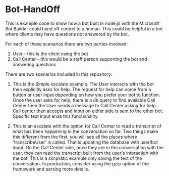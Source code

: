 # Bot-HandOff

This is example code to show how a bot built in node.js with the Microsoft Bot Builder could hand off control to a human.
This could be helpful in a bot where clients may have questions not answered by the bot.

For each of these scenarios there are two parties involved:

1. User - this is the client using the bot
2. Call Center - this would be a staff person supporting the bot and answering questions


There are two scenarios included in this repository:

1. This is the Simple escalate example. The User interacts with the bot then explicitly asks for help.
   The request for help can come from a button or user input depending on how you prefer your bot to function.
   Once the user asks for help, there is a db query to find available Call Center then the User sends a message to Call Center asking for help.
   Call center then accepts and input on either side is sent to the other bot. Specific text input ends this functionality.

2. This is an escalate with the option for Call Center to read a transcript of what has been happening in the conversation so far.
   Two things make this different from the first, you will see all the places where 'transcribeUser' is called. That is updating the database with user/bot input.
   On the Call Center side, once they are in the conversation with the user, they can read the transcript built from the user's interaction with the bot.
   This is a simplistic example only saving the text of the conversation. In production, consider using the gzip option of the framework and parsing more details.
